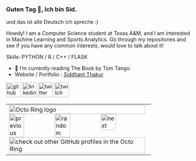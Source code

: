 ### Guten Tag 👋, Ich bin Sid.
und das ist alle Deutsch ich spreche :)

Howdy! I am a Computer Science student at Texas A&M, and I am interested in Machine Learning and Sports Analytics. Go through my repositories and see if you have any common interests, would love to talk about it!

Skills: PYTHON / R / C++ / FLASK 

- 🌱 I’m currently reading The Book by Tom Tango
- Website / Portfolio : [Siddhant Thakur](https://sidthakur08.github.io/)

[<img src='https://cdn.jsdelivr.net/npm/simple-icons@3.0.1/icons/github.svg' alt='github' height='40'>](https://github.com/sidthakur08)  [<img src='https://cdn.jsdelivr.net/npm/simple-icons@3.0.1/icons/linkedin.svg' alt='linkedin' height='40'>](https://www.linkedin.com/in/siddhant-thakur-08/)  [<img src='https://cdn.jsdelivr.net/npm/simple-icons@3.0.1/icons/twitter.svg' alt='twitter' height='40'>](https://twitter.com/sidtweetsnow)  [<img src='https://cdn.jsdelivr.net/npm/simple-icons@3.0.1/icons/twitch.svg' alt='twitch' height='40'>](http://twitch.tv/notsolilpp)  

<table><tbody><tr><td><a href="https://octo-ring.com/"><img src="https://octo-ring.com/static/img/widget/top.png" width="99%" alt="Octo Ring logo" align="top"></a><br><a href="https://octo-ring.com/p/sidthakur08/prev"><img src="https://octo-ring.com/static/img/widget/prev.png" width="33%" alt="previous" align="top" title="previous profile"></a><a href="https://octo-ring.com/p/sidthakur08/random"><img src="https://octo-ring.com/static/img/widget/random.png" width="33%" alt="random" align="top" title="random profile"></a><a href="https://octo-ring.com/p/sidthakur08/next"><img src="https://octo-ring.com/static/img/widget/next.png" width="33%" alt="next" align="top" title="next profile"></a><br><a href="https://octo-ring.com/"><img src="https://octo-ring.com/static/img/widget/bottom.png" width="99%" alt="check out other GitHub profiles in the Octo Ring" align="top"></a></td></tr></tbody></table>
